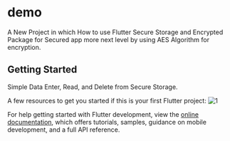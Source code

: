 # demo

A New Project in which How to use Flutter Secure Storage and Encrypted Package for Secured app more next level by using AES Algorithm for encryption. 

## Getting Started

Simple Data Enter, Read, and Delete from Secure Storage.


A few resources to get you started if this is your first Flutter project:
![1](https://github.com/offical-waqas-khurshid/Flutter-Secure-Storage-and-Ecryption-Decryption/assets/111581093/8f9f0054-23c2-456c-bcbf-bf21173a1189)

For help getting started with Flutter development, view the
[online documentation](https://docs.flutter.dev/), which offers tutorials,
samples, guidance on mobile development, and a full API reference.
